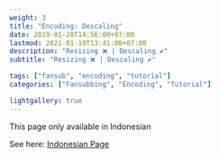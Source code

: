 ```yaml
---
weight: 3
title: "Encoding: Descaling"
date: 2019-01-20T14:56:00+07:00
lastmod: 2021-01-19T13:41:00+07:00
description: "Resizing ❌ | Descaling ✔️"
subtitle: "Resizing ❌ | Descaling ✔️"

tags: ["fansub", "encoding", "tutorial"]
categories: ["Fansubbing", "Encoding", "Tutorial"]

lightgallery: true
---
```


This page only available in Indonesian

<!--more-->

See here: [Indonesian Page](/blog/posts/descalingvideo)
